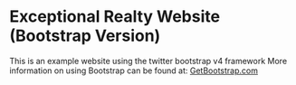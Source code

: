 # Exceptional Realty Website (Bootstrap Version)

This is an example website using the twitter bootstrap v4 framework
More information on using Bootstrap can be found at:
[GetBootstrap.com](http://getbootstrap.com)
